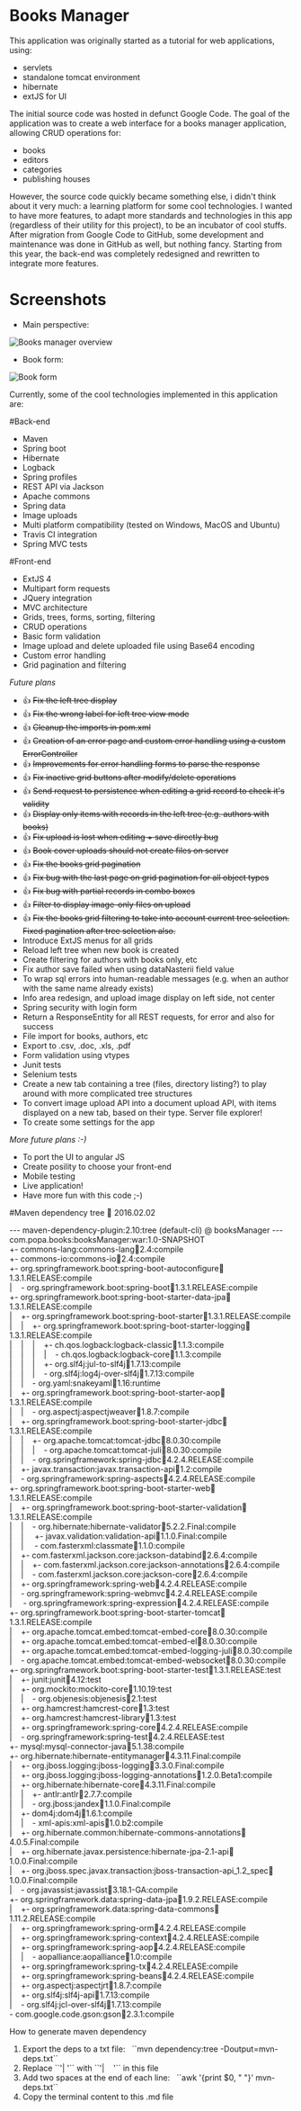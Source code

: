 # Books Manager

This application was originally started as a tutorial for web applications, using:

 * servlets
 * standalone tomcat environment
 * hibernate
 * extJS for UI

The initial source code was hosted in defunct Google Code. The goal of the application was to create a web interface 
for a books manager application, allowing CRUD operations for:

 * books
 * editors
 * categories
 * publishing houses

However, the source code quickly became something else, i didn't think about it very much: a learning platform for some
cool technologies. I wanted to have more features, to adapt more standards and technologies in this app (regardless of 
their utility for this project), to be an incubator of cool stuffs. After migration from Google Code to GitHub, some 
development and maintenance was done in GitHub as well, but nothing fancy. Starting from this year, the back-end was
completely redesigned and rewritten to integrate more features.

# Screenshots

 * Main perspective:
 
 ![Books manager overview](http://i64.tinypic.com/2lduk94.png)
 
 * Book form:
 
 ![Book form](http://i63.tinypic.com/sm5yj8.png)

Currently, some of the cool technologies implemented in this application are:

#Back-end
    
* Maven
* Spring boot
* Hibernate
* Logback
* Spring profiles
* REST API via Jackson
* Apache commons
* Spring data
* Image uploads
* Multi platform compatibility (tested on Windows, MacOS and Ubuntu)
* Travis CI integration
* Spring MVC tests
    
#Front-end
  
* ExtJS 4
* Multipart form requests
* JQuery integration
* MVC architecture
* Grids, trees, forms, sorting, filtering
* CRUD operations
* Basic form validation
* Image upload and delete uploaded file using Base64 encoding
* Custom error handling
* Grid pagination and filtering
    
<i>Future plans</i>

* :thumbsup: ~~Fix the left tree display~~
* :thumbsup: ~~Fix the wrong label for left tree view mode~~
* :thumbsup: ~~Cleanup the imports in pom.xml~~
* :thumbsup: ~~Creation of an error page and custom error handling using a custom ErrorController~~
* :thumbsup: ~~Improvements for error handling forms to parse the response~~
* :thumbsup: ~~Fix inactive grid buttons after modify/delete operations~~
* :thumbsup: ~~Send request to persistence when editing a grid record to check it's validity~~
* :thumbsup: ~~Display only items with records in the left tree (e.g. authors with books)~~
* :thumbsup: ~~Fix upload is lost when editing + save directly bug~~
* :thumbsup: ~~Book cover uploads should not create files on server~~
* :thumbsup: ~~Fix the books grid pagination~~
* :thumbsup: ~~Fix bug with the last page on grid pagination for all object types~~
* :thumbsup: ~~Fix bug with partial records in combo boxes~~
* :thumbsup: ~~Filter to display image-only files on upload~~
* :thumbsup: ~~Fix the books grid filtering to take into account current tree selection. Fixed pagination after tree selection also.~~
* Introduce ExtJS menus for all grids
* Reload left tree when new book is created
* Create filtering for authors with books only, etc
* Fix author save failed when using dataNasterii field value
* To wrap sql errors into human-readable messages (e.g. when an author with the same name already exists)
* Info area redesign, and upload image display on left side, not center
* Spring security with login form
* Return a ResponseEntity for all REST requests, for error and also for success
* File import for books, authors, etc
* Export to .csv, .doc, .xls, .pdf
* Form validation using vtypes
* Junit tests
* Selenium tests
* Create a new tab containing a tree (files, directory listing?) to play around with more complicated tree structures
* To convert image upload API into a document upload API, with items displayed on a new tab, based on their type. Server file explorer!
* To create some settings for the app
    
<i>More future plans :-) </i>
  
* To port the UI to angular JS
* Create posility to choose your front-end
* Mobile testing
* Live application!
* Have more fun with this code ;-)

#Maven dependency tree :date: 2016.02.02
 
 --- maven-dependency-plugin:2.10:tree (default-cli) @ booksManager ---   
 com.popa.books:booksManager:war:1.0-SNAPSHOT   
 +- commons-lang:commons-lang:jar:2.4:compile   
 +- commons-io:commons-io:jar:2.4:compile   
 +- org.springframework.boot:spring-boot-autoconfigure:jar:1.3.1.RELEASE:compile   
 |&nbsp;&nbsp;&nbsp;&nbsp;\- org.springframework.boot:spring-boot:jar:1.3.1.RELEASE:compile   
 +- org.springframework.boot:spring-boot-starter-data-jpa:jar:1.3.1.RELEASE:compile   
 |&nbsp;&nbsp;&nbsp;&nbsp;+- org.springframework.boot:spring-boot-starter:jar:1.3.1.RELEASE:compile   
 |&nbsp;&nbsp;&nbsp;&nbsp;|&nbsp;&nbsp;&nbsp;&nbsp;+- org.springframework.boot:spring-boot-starter-logging:jar:1.3.1.RELEASE:compile   
 |&nbsp;&nbsp;&nbsp;&nbsp;|&nbsp;&nbsp;&nbsp;&nbsp;|&nbsp;&nbsp;&nbsp;&nbsp;+- ch.qos.logback:logback-classic:jar:1.1.3:compile   
 |&nbsp;&nbsp;&nbsp;&nbsp;|&nbsp;&nbsp;&nbsp;&nbsp;|&nbsp;&nbsp;&nbsp;&nbsp;|&nbsp;&nbsp;&nbsp;&nbsp;\- ch.qos.logback:logback-core:jar:1.1.3:compile   
 |&nbsp;&nbsp;&nbsp;&nbsp;|&nbsp;&nbsp;&nbsp;&nbsp;|&nbsp;&nbsp;&nbsp;&nbsp;+- org.slf4j:jul-to-slf4j:jar:1.7.13:compile   
 |&nbsp;&nbsp;&nbsp;&nbsp;|&nbsp;&nbsp;&nbsp;&nbsp;|&nbsp;&nbsp;&nbsp;&nbsp;\- org.slf4j:log4j-over-slf4j:jar:1.7.13:compile   
 |&nbsp;&nbsp;&nbsp;&nbsp;|&nbsp;&nbsp;&nbsp;&nbsp;\- org.yaml:snakeyaml:jar:1.16:runtime   
 |&nbsp;&nbsp;&nbsp;&nbsp;+- org.springframework.boot:spring-boot-starter-aop:jar:1.3.1.RELEASE:compile   
 |&nbsp;&nbsp;&nbsp;&nbsp;|&nbsp;&nbsp;&nbsp;&nbsp;\- org.aspectj:aspectjweaver:jar:1.8.7:compile   
 |&nbsp;&nbsp;&nbsp;&nbsp;+- org.springframework.boot:spring-boot-starter-jdbc:jar:1.3.1.RELEASE:compile   
 |&nbsp;&nbsp;&nbsp;&nbsp;|&nbsp;&nbsp;&nbsp;&nbsp;+- org.apache.tomcat:tomcat-jdbc:jar:8.0.30:compile   
 |&nbsp;&nbsp;&nbsp;&nbsp;|&nbsp;&nbsp;&nbsp;&nbsp;|&nbsp;&nbsp;&nbsp;&nbsp;\- org.apache.tomcat:tomcat-juli:jar:8.0.30:compile   
 |&nbsp;&nbsp;&nbsp;&nbsp;|&nbsp;&nbsp;&nbsp;&nbsp;\- org.springframework:spring-jdbc:jar:4.2.4.RELEASE:compile   
 |&nbsp;&nbsp;&nbsp;&nbsp;+- javax.transaction:javax.transaction-api:jar:1.2:compile   
 |&nbsp;&nbsp;&nbsp;&nbsp;\- org.springframework:spring-aspects:jar:4.2.4.RELEASE:compile   
 +- org.springframework.boot:spring-boot-starter-web:jar:1.3.1.RELEASE:compile   
 |&nbsp;&nbsp;&nbsp;&nbsp;+- org.springframework.boot:spring-boot-starter-validation:jar:1.3.1.RELEASE:compile   
 |&nbsp;&nbsp;&nbsp;&nbsp;|&nbsp;&nbsp;&nbsp;&nbsp;\- org.hibernate:hibernate-validator:jar:5.2.2.Final:compile   
 |&nbsp;&nbsp;&nbsp;&nbsp;|&nbsp;&nbsp;&nbsp;&nbsp;   +- javax.validation:validation-api:jar:1.1.0.Final:compile   
 |&nbsp;&nbsp;&nbsp;&nbsp;|&nbsp;&nbsp;&nbsp;&nbsp;   \- com.fasterxml:classmate:jar:1.1.0:compile   
 |&nbsp;&nbsp;&nbsp;&nbsp;+- com.fasterxml.jackson.core:jackson-databind:jar:2.6.4:compile   
 |&nbsp;&nbsp;&nbsp;&nbsp;|&nbsp;&nbsp;&nbsp;&nbsp;+- com.fasterxml.jackson.core:jackson-annotations:jar:2.6.4:compile   
 |&nbsp;&nbsp;&nbsp;&nbsp;|&nbsp;&nbsp;&nbsp;&nbsp;\- com.fasterxml.jackson.core:jackson-core:jar:2.6.4:compile   
 |&nbsp;&nbsp;&nbsp;&nbsp;+- org.springframework:spring-web:jar:4.2.4.RELEASE:compile   
 |&nbsp;&nbsp;&nbsp;&nbsp;\- org.springframework:spring-webmvc:jar:4.2.4.RELEASE:compile   
 |&nbsp;&nbsp;&nbsp;&nbsp;   \- org.springframework:spring-expression:jar:4.2.4.RELEASE:compile   
 +- org.springframework.boot:spring-boot-starter-tomcat:jar:1.3.1.RELEASE:compile   
 |&nbsp;&nbsp;&nbsp;&nbsp;+- org.apache.tomcat.embed:tomcat-embed-core:jar:8.0.30:compile   
 |&nbsp;&nbsp;&nbsp;&nbsp;+- org.apache.tomcat.embed:tomcat-embed-el:jar:8.0.30:compile   
 |&nbsp;&nbsp;&nbsp;&nbsp;+- org.apache.tomcat.embed:tomcat-embed-logging-juli:jar:8.0.30:compile   
 |&nbsp;&nbsp;&nbsp;&nbsp;\- org.apache.tomcat.embed:tomcat-embed-websocket:jar:8.0.30:compile   
 +- org.springframework.boot:spring-boot-starter-test:jar:1.3.1.RELEASE:test   
 |&nbsp;&nbsp;&nbsp;&nbsp;+- junit:junit:jar:4.12:test   
 |&nbsp;&nbsp;&nbsp;&nbsp;+- org.mockito:mockito-core:jar:1.10.19:test   
 |&nbsp;&nbsp;&nbsp;&nbsp;|&nbsp;&nbsp;&nbsp;&nbsp;\- org.objenesis:objenesis:jar:2.1:test   
 |&nbsp;&nbsp;&nbsp;&nbsp;+- org.hamcrest:hamcrest-core:jar:1.3:test   
 |&nbsp;&nbsp;&nbsp;&nbsp;+- org.hamcrest:hamcrest-library:jar:1.3:test   
 |&nbsp;&nbsp;&nbsp;&nbsp;+- org.springframework:spring-core:jar:4.2.4.RELEASE:compile   
 |&nbsp;&nbsp;&nbsp;&nbsp;\- org.springframework:spring-test:jar:4.2.4.RELEASE:test   
 +- mysql:mysql-connector-java:jar:5.1.38:compile   
 +- org.hibernate:hibernate-entitymanager:jar:4.3.11.Final:compile   
 |&nbsp;&nbsp;&nbsp;&nbsp;+- org.jboss.logging:jboss-logging:jar:3.3.0.Final:compile   
 |&nbsp;&nbsp;&nbsp;&nbsp;+- org.jboss.logging:jboss-logging-annotations:jar:1.2.0.Beta1:compile   
 |&nbsp;&nbsp;&nbsp;&nbsp;+- org.hibernate:hibernate-core:jar:4.3.11.Final:compile   
 |&nbsp;&nbsp;&nbsp;&nbsp;|&nbsp;&nbsp;&nbsp;&nbsp;+- antlr:antlr:jar:2.7.7:compile   
 |&nbsp;&nbsp;&nbsp;&nbsp;|&nbsp;&nbsp;&nbsp;&nbsp;\- org.jboss:jandex:jar:1.1.0.Final:compile   
 |&nbsp;&nbsp;&nbsp;&nbsp;+- dom4j:dom4j:jar:1.6.1:compile   
 |&nbsp;&nbsp;&nbsp;&nbsp;|&nbsp;&nbsp;&nbsp;&nbsp;\- xml-apis:xml-apis:jar:1.0.b2:compile   
 |&nbsp;&nbsp;&nbsp;&nbsp;+- org.hibernate.common:hibernate-commons-annotations:jar:4.0.5.Final:compile   
 |&nbsp;&nbsp;&nbsp;&nbsp;+- org.hibernate.javax.persistence:hibernate-jpa-2.1-api:jar:1.0.0.Final:compile   
 |&nbsp;&nbsp;&nbsp;&nbsp;+- org.jboss.spec.javax.transaction:jboss-transaction-api_1.2_spec:jar:1.0.0.Final:compile   
 |&nbsp;&nbsp;&nbsp;&nbsp;\- org.javassist:javassist:jar:3.18.1-GA:compile   
 +- org.springframework.data:spring-data-jpa:jar:1.9.2.RELEASE:compile   
 |&nbsp;&nbsp;&nbsp;&nbsp;+- org.springframework.data:spring-data-commons:jar:1.11.2.RELEASE:compile   
 |&nbsp;&nbsp;&nbsp;&nbsp;+- org.springframework:spring-orm:jar:4.2.4.RELEASE:compile   
 |&nbsp;&nbsp;&nbsp;&nbsp;+- org.springframework:spring-context:jar:4.2.4.RELEASE:compile   
 |&nbsp;&nbsp;&nbsp;&nbsp;+- org.springframework:spring-aop:jar:4.2.4.RELEASE:compile   
 |&nbsp;&nbsp;&nbsp;&nbsp;|&nbsp;&nbsp;&nbsp;&nbsp;\- aopalliance:aopalliance:jar:1.0:compile   
 |&nbsp;&nbsp;&nbsp;&nbsp;+- org.springframework:spring-tx:jar:4.2.4.RELEASE:compile   
 |&nbsp;&nbsp;&nbsp;&nbsp;+- org.springframework:spring-beans:jar:4.2.4.RELEASE:compile   
 |&nbsp;&nbsp;&nbsp;&nbsp;+- org.aspectj:aspectjrt:jar:1.8.7:compile   
 |&nbsp;&nbsp;&nbsp;&nbsp;+- org.slf4j:slf4j-api:jar:1.7.13:compile   
 |&nbsp;&nbsp;&nbsp;&nbsp;\- org.slf4j:jcl-over-slf4j:jar:1.7.13:compile   
 \- com.google.code.gson:gson:jar:2.3.1:compile  
 
 How to generate maven dependency
 <ol>
    <li> Export the deps to a txt file:  
        &nbsp;&nbsp;``mvn dependency:tree -Doutput=mvn-deps.txt`` </li>
    <li> Replace ``'|  '`` with ``'|&nbsp;&nbsp;&nbsp;&nbsp;'`` in this file</li>
    <li> Add two spaces at the end of each line:  
    &nbsp;&nbsp;``awk '{print $0, "  "}' mvn-deps.txt``
    </li>
    <li> Copy the terminal content to this .md file</li>
 <ol>